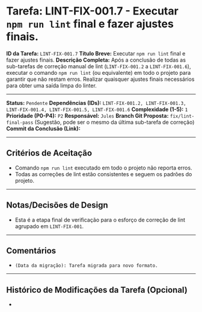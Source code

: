 # Tarefa: LINT-FIX-001.7 - Executar `npm run lint` final e fazer ajustes finais.

**ID da Tarefa:** `LINT-FIX-001.7`
**Título Breve:** Executar `npm run lint` final e fazer ajustes finais.
**Descrição Completa:**
Após a conclusão de todas as sub-tarefas de correção manual de lint (`LINT-FIX-001.2` a `LINT-FIX-001.6`), executar o comando `npm run lint` (ou equivalente) em todo o projeto para garantir que não restam erros. Realizar quaisquer ajustes finais necessários para obter uma saída limpa do linter.

---

**Status:** `Pendente`
**Dependências (IDs):** `LINT-FIX-001.2, LINT-FIX-001.3, LINT-FIX-001.4, LINT-FIX-001.5, LINT-FIX-001.6`
**Complexidade (1-5):** `1`
**Prioridade (P0-P4):** `P2`
**Responsável:** `Jules`
**Branch Git Proposta:** `fix/lint-final-pass` (Sugestão, pode ser o mesmo da última sub-tarefa de correção)
**Commit da Conclusão (Link):**

---

## Critérios de Aceitação
- Comando `npm run lint` executado em todo o projeto não reporta erros.
- Todas as correções de lint estão consistentes e seguem os padrões do projeto.

---

## Notas/Decisões de Design
- Esta é a etapa final de verificação para o esforço de correção de lint agrupado em `LINT-FIX-001`.

---

## Comentários
- `(Data da migração): Tarefa migrada para novo formato.`

---

## Histórico de Modificações da Tarefa (Opcional)
-
